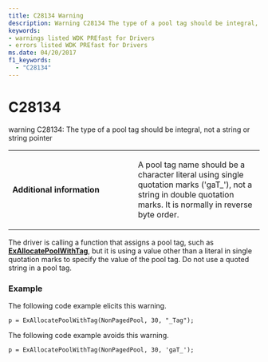 ```yaml
---
title: C28134 Warning
description: Warning C28134 The type of a pool tag should be integral, not a string or string pointer.
keywords:
- warnings listed WDK PREfast for Drivers
- errors listed WDK PREfast for Drivers
ms.date: 04/20/2017
f1_keywords: 
  - "C28134" 
---
```


# C28134


warning C28134: The type of a pool tag should be integral, not a string or string pointer

<table>
<colgroup>
<col width="50%" />
<col width="50%" />
</colgroup>
<tbody>
<tr class="odd">
<td align="left"><p><strong>Additional information</strong></p></td>
<td align="left"><p>A pool tag name should be a character literal using single quotation marks ('gaT_'), not a string in double quotation marks. It is normally in reverse byte order.</p></td>
</tr>
</tbody>
</table>

 

The driver is calling a function that assigns a pool tag, such as [**ExAllocatePoolWithTag**](/windows-hardware/drivers/ddi/wdm/nf-wdm-exallocatepoolwithtag), but it is using a value other than a literal in single quotation marks to specify the value of the pool tag. Do not use a quoted string in a pool tag.

### <span id="example"></span><span id="EXAMPLE"></span>Example

The following code example elicits this warning.

```
p = ExAllocatePoolWithTag(NonPagedPool, 30, "_Tag");
```

The following code example avoids this warning.

```
p = ExAllocatePoolWithTag(NonPagedPool, 30, 'gaT_');
```

 

